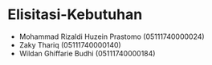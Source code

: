 # Elisitasi-Kebutuhan

- Mohammad Rizaldi Huzein Prastomo (05111740000024)
- Zaky Thariq (05111740000140)
- Wildan Ghiffarie Budhi (05111740000184)